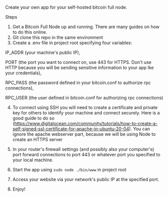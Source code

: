 Create your own app for your self-hosted bitcoin full node. 

Steps
1. Get a Bitcoin Full Node up and running. There are many guides on how to do this online.
2. Git clone this repo in the same environment
3. Create a .env file in project root specifying four variables: 

IP_ADDR (your machine's public IP),

PORT (the port you want to connect on, use 443 for HTTPS. Don't use HTTP because you will be sending sensitive information to your app lke your credentials), 

RPC_PASS (the password defined in your bitcoin.conf to authorize rpc connections),

RPC_USER (the user defined in bitcoin.conf for authorizing rpc connections)

4. To connect using SSH you will need to create a certificate and private key for others to identify your machine and connect securely. Here is a good guide to do so (https://www.digitalocean.com/community/tutorials/how-to-create-a-self-signed-ssl-certificate-for-apache-in-ubuntu-20-04). You can ignore the apache webserver part, because we will be using Node to create an HTTPS server

5. In your router's firewall settings (and possibly also your computer's) port forward connections to port 443 or whatever port you specified to your local machine.
6. Start the app using `sudo node ./bin/www` in project root
7. Access your website via your network's public IP at the specified port.
8. Enjoy!
